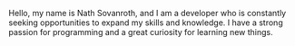 Hello, my name is Nath Sovanroth, and I am a developer who is constantly seeking opportunities to expand my skills and knowledge. I have a strong passion for programming and a great curiosity for learning new things.
